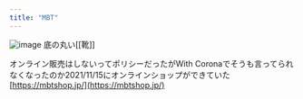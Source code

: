 ```yaml
---
title: "MBT"
---
```


![image](https://gyazo.com/29f021e7ea17d859418844573e044018/thumb/1000)
底の丸い[[靴]]

オンライン販売はしないってポリシーだったがWith Coronaでそうも言ってられなくなったのか2021/11/15にオンラインショップができていた
[https://mbtshop.jp/](https://mbtshop.jp/)
